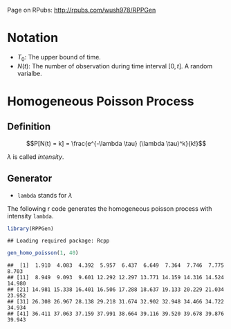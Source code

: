 Page on RPubs: <http://rpubs.com/wush978/RPPGen>

# Notation

- $T_0$: The upper bound of time.
- $N(t)$: The number of observation during time interval $[0, t]$. A random varialbe. 

# Homogeneous Poisson Process

## Definition

$$P[N(t) = k] = \frac{e^{-\lambda \tau} (\lambda \tau)^k}{k!}$$

$\lambda$ is called *intensity*.

## Generator

- `lambda` stands for $\lambda$

The following r code generates the homogeneous poisson process with intensity `lambda`.


```r
library(RPPGen)
```

```
## Loading required package: Rcpp
```

```r
gen_homo_poisson(1, 40)
```

```
##  [1]  1.910  4.083  4.392  5.957  6.437  6.649  7.364  7.746  7.775  8.703
## [11]  8.949  9.093  9.601 12.292 12.297 13.771 14.159 14.316 14.524 14.980
## [21] 14.981 15.338 16.401 16.506 17.288 18.637 19.133 20.229 21.034 23.952
## [31] 26.308 26.967 28.138 29.218 31.674 32.902 32.948 34.466 34.722 34.934
## [41] 36.411 37.063 37.159 37.991 38.664 39.116 39.520 39.678 39.876 39.943
```


